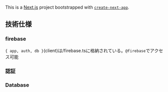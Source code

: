 This is a [Next.js](https://nextjs.org) project bootstrapped with [`create-next-app`](https://nextjs.org/docs/app/api-reference/cli/create-next-app).

## 技術仕様
### firebase
`{ app, auth, db }`(client)は/firebase.tsに格納されている。`@firebase`でアクセス可能

### 認証

### Database